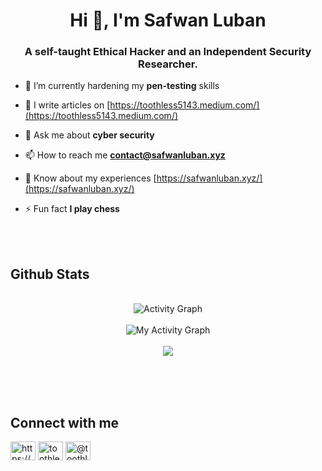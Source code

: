 <h1 align="center">Hi 👋, I'm Safwan Luban</h1>
<h3 align="center">A self-taught Ethical Hacker and an Independent Security Researcher.</h3>

- 🌱 I’m currently hardening my **pen-testing** skills

- 📝 I write articles on [https://toothless5143.medium.com/](https://toothless5143.medium.com/)

- 💬 Ask me about **cyber security**

- 📫 How to reach me **contact@safwanluban.xyz**

- 📄 Know about my experiences [https://safwanluban.xyz/](https://safwanluban.xyz/)

- ⚡ Fun fact **I play chess**

<br><br>

<h2>Github Stats</h2>
<div align="center">
<br>
<img alt="Activity Graph" src="https://github-readme-stats.vercel.app/api/top-langs/?username=Toothless5143&theme=calm&langs_count=50&layout=compact&count_private=true&hide_progress=true" />
<br><br>
<img align="center" alt="My Activity Graph" src="https://github-readme-stats.vercel.app/api?username=Toothless5143&count_private=true&show_icons=true&theme=calm&rank_icon=github" /> 
<br><br>
<img align="center" src="http://github-readme-streak-stats.herokuapp.com?user=Toothless5143&theme=calm&count_private=true" />  
<br><br> 
</div>

<br><br>

<h2>Connect with me</h2>
<p align="left">
<a href="https://discord.gg/https://discord.com/users/565518876067102740" target="blank"><img align="center" src="https://raw.githubusercontent.com/rahuldkjain/github-profile-readme-generator/master/src/images/icons/Social/discord.svg" alt="https://discord.com/users/565518876067102740" height="30" width="40" /></a>
<a href="https://twitter.com/toothless5143" target="blank"><img align="center" src="https://raw.githubusercontent.com/rahuldkjain/github-profile-readme-generator/master/src/images/icons/Social/twitter.svg" alt="toothless5143" height="30" width="40" /></a>
<a href="https://medium.com/@toothless5143" target="blank"><img align="center" src="https://raw.githubusercontent.com/rahuldkjain/github-profile-readme-generator/master/src/images/icons/Social/medium.svg" alt="@toothless5143" height="30" width="40" /></a>
</p>
